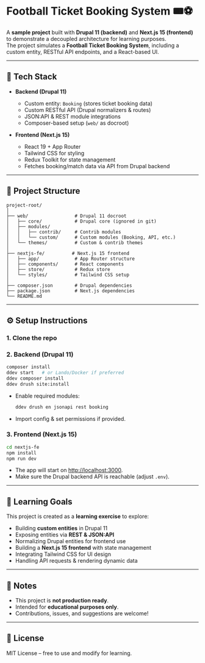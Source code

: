 # Football Ticket Booking System 🎟️⚽

A **sample project** built with **Drupal 11 (backend)** and **Next.js 15 (frontend)** to demonstrate a decoupled architecture for learning purposes.  
The project simulates a **Football Ticket Booking System**, including a custom entity, RESTful API endpoints, and a React-based UI.

---

## 🚀 Tech Stack

- **Backend (Drupal 11)**
  - Custom entity: `Booking` (stores ticket booking data)
  - Custom RESTful API (Drupal normalizers & routes)
  - JSON:API & REST module integrations
  - Composer-based setup (`web/` as docroot)

- **Frontend (Next.js 15)**
  - React 19 + App Router
  - Tailwind CSS for styling
  - Redux Toolkit for state management
  - Fetches booking/match data via API from Drupal backend

---

## 📂 Project Structure

```
project-root/
│
├── web/                 # Drupal 11 docroot
│   ├── core/            # Drupal core (ignored in git)
│   ├── modules/
│   │   ├── contrib/     # Contrib modules
│   │   └── custom/      # Custom modules (Booking, API, etc.)
│   └── themes/          # Custom & contrib themes
│
├── nextjs-fe/          # Next.js 15 frontend
│   ├── app/             # App Router structure
│   ├── components/      # React components
│   ├── store/           # Redux store
│   └── styles/          # Tailwind CSS setup
│
├── composer.json        # Drupal dependencies
├── package.json         # Next.js dependencies
└── README.md
```

---

## ⚙️ Setup Instructions

### 1. Clone the repo


### 2. Backend (Drupal 11)
```bash
composer install
ddev start   # or Lando/Docker if preferred
ddev composer install
ddev drush site:install
```

- Enable required modules:
  ```bash
  ddev drush en jsonapi rest booking
  ```
- Import config & set permissions if provided.

### 3. Frontend (Next.js 15)
```bash
cd nextjs-fe
npm install
npm run dev
```

- The app will start on [http://localhost:3000](http://localhost:3000).
- Make sure the Drupal backend API is reachable (adjust `.env`).

---

## 🎯 Learning Goals

This project is created as a **learning exercise** to explore:

- Building **custom entities** in Drupal 11  
- Exposing entities via **REST & JSON:API**  
- Normalizing Drupal entities for frontend use  
- Building a **Next.js 15 frontend** with state management  
- Integrating Tailwind CSS for UI design  
- Handling API requests & rendering dynamic data  

---

## 📝 Notes

- This project is **not production ready**.  
- Intended for **educational purposes only**.  
- Contributions, issues, and suggestions are welcome!  

---

## 📜 License

MIT License – free to use and modify for learning.